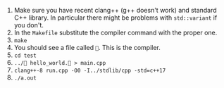 1. Make sure you have recent clang++ (g++ doesn't work) and standard C++ library. In particular there might be problems with `std::variant` if you don't.
2. In the `Makefile` substitute the compiler command with the proper one.
3. `make`
4. You should see a file called `🍆`. This is the compiler.
5. `cd test`
6. `../🍆 hello_world.🍆 > main.cpp` 
7. `clang++-8 run.cpp -O0 -I../stdlib/cpp -std=c++17`
8. `./a.out`

